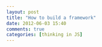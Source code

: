 ```yaml
---
layout: post
title: "How to build a framework"
date: 2012-06-03 15:40
comments: true
categories: [thinking in JS]
---
```

